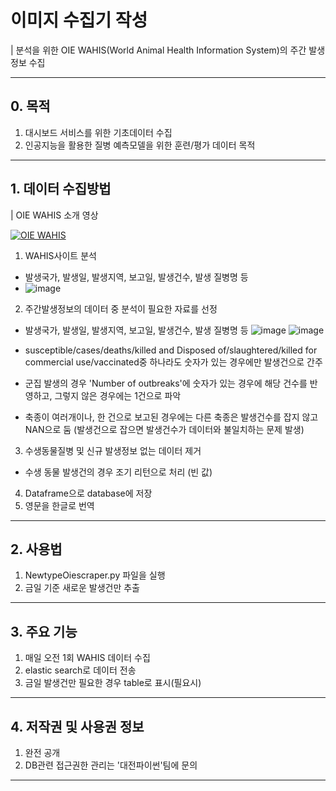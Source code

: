 # 이미지 수집기 작성

| 분석을 위한 OIE WAHIS(World Animal Health Information System)의 주간 발생정보 수집 


---
## 0. 목적
1. 대시보드 서비스를 위한 기초데이터 수집
2. 인공지능을 활용한 질병 예측모델을 위한 훈련/평가 데이터 목적
---

## 1. 데이터 수집방법
| OIE WAHIS 소개 영상

[![OIE WAHIS]( https://img.youtube.com/vi/kWV64ke6A18/0.jpg)](https://www.youtube.com/embed/kWV64ke6A18) 

1. WAHIS사이트 분석
  - 발생국가, 발생일, 발생지역, 보고일, 발생건수, 발생 질병명 등
  - ![image](https://user-images.githubusercontent.com/53881929/129833411-100c9ae5-8b82-440c-b689-de0e84022d9f.png)

2. 주간발생정보의 데이터 중 분석이 필요한 자료를 선정
  - 발생국가, 발생일, 발생지역, 보고일, 발생건수, 발생 질병명 등
![image](https://user-images.githubusercontent.com/53881929/129833993-a6231648-dac6-4e80-8473-9ce2548b5789.png)
![image](https://user-images.githubusercontent.com/53881929/129834030-8c726c61-aa31-445f-a2f1-1bea48d493e0.png)
 

  - susceptible/cases/deaths/killed and Disposed of/slaughtered/killed for commercial use/vaccinated중 하나라도 숫자가 있는 경우에만 발생건으로 간주
  - 군집 발생의 경우 'Number of outbreaks'에 숫자가 있는 경우에 해당 건수를 반영하고, 그렇지 않은 경우에는 1건으로 파악
  - 축종이 여러개이나, 한 건으로 보고된 경우에는 다른 축종은 발생건수를 잡지 않고 NAN으로 둠 (발생건으로 잡으면 발생건수가 데이터와 불일치하는 문제 발생)

3. 수생동물질병 및 신규 발생정보 없는 데이터 제거
  - 수생 동물 발생건의 경우 조기 리턴으로 처리 (빈 값)
4. Dataframe으로 database에 저장
5. 영문을 한글로 번역

---

## 2. 사용법
1. NewtypeOiescraper.py 파일을 실행
2. 금일 기준 새로운 발생건만 추출

---
## 3. 주요 기능
1. 매일 오전 1회 WAHIS 데이터 수집
2. elastic search로 데이터 전송
3. 금일 발생건만 필요한 경우 table로 표시(필요시)

---
## 4. 저작권 및 사용권 정보
1. 완전 공개
2. DB관련 접근권한 관리는 '대전파이썬'팀에 문의
---
